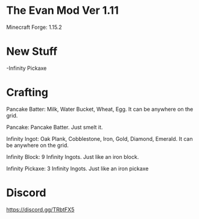# The Evan Mod Ver 1.11

Minecraft Forge: 1.15.2

# New Stuff

-Infinity Pickaxe

# Crafting

Pancake Batter: Milk, Water Bucket, Wheat, Egg. It can be anywhere on the grid.

Pancake: Pancake Batter. Just smelt it.

Infinity Ingot: Oak Plank, Cobblestone, Iron, Gold, Diamond, Emerald. It can be anywhere on the grid.

Infinity Block: 9 Infinity Ingots. Just like an iron block.

Infinity Pickaxe: 3 Infinity Ingots. Just like an iron pickaxe

# Discord

https://discord.gg/TRbtFX5
